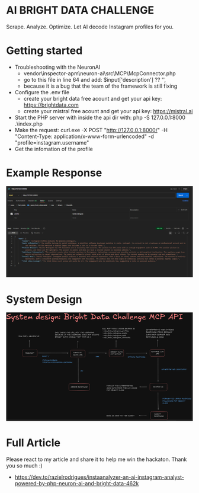 # AI BRIGHT DATA CHALLENGE

Scrape. Analyze. Optimize. Let AI decode Instagram profiles for you.

# Getting started

- Troubleshooting with the NeuronAI
    - vendor\inspector-apm\neuron-ai\src\MCP\McpConnector.php
    - go to this file in line 64 and add: $input['description'] ?? '',
    - because it is a bug that the team of the framework is still fixing
- Configure the .env file
    - create your bright data free acount and get your api key: https://brightdata.com
    - create your mistral free acount and get your api key: https://mistral.ai
- Start the PHP server with inside the api dir with: php -S 127.0.0.1:8000 .\index.php
- Make the request: curl.exe -X POST "http://127.0.0.1:8000/" -H "Content-Type: application/x-www-form-urlencoded" -d "profile=instagram.username"
- Get the infomation of the profile

# Example Response

<img src="image.png">

# System Design

<img src="system.png">

# Full Article

Please react to my article and share it to help me win the hackaton. Thank you so much :)

- https://dev.to/razielrodrigues/instaanalyzer-an-ai-instagram-analyst-powered-by-php-neuron-ai-and-bright-data-462k